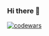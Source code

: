 ### Hi there 👋


[![codewars](https://www.codewars.com/users/MaximLaskin/badges/large)](https://www.codewars.com/users/MaximLaskin)   


<!--
**MaximLaskin/MaximLaskin** is a ✨ _special_ ✨ repository because its `README.md` (this file) appears on your GitHub profile.

Here are some ideas to get you started:

- 🔭 I’m currently working on ...
- 🌱 I’m currently learning ...
- 👯 I’m looking to collaborate on ...
- 🤔 I’m looking for help with ...
- 💬 Ask me about ...
- 📫 How to reach me: ...
- 😄 Pronouns: ...
- ⚡ Fun fact: ...
-->
